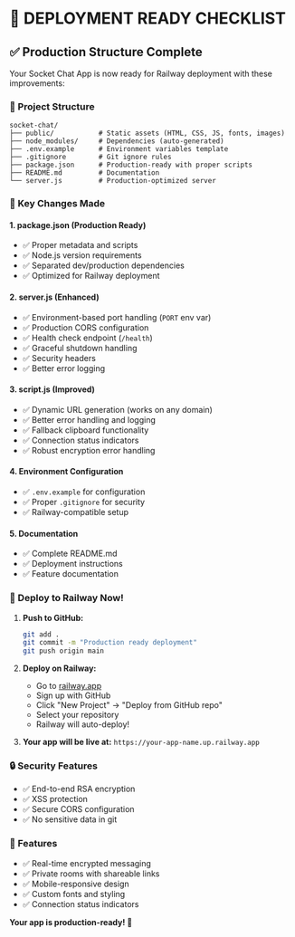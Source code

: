 # 🚀 DEPLOYMENT READY CHECKLIST

## ✅ Production Structure Complete

Your Socket Chat App is now ready for Railway deployment with these improvements:

### 📁 Project Structure
```
socket-chat/
├── public/           # Static assets (HTML, CSS, JS, fonts, images)
├── node_modules/     # Dependencies (auto-generated)
├── .env.example      # Environment variables template
├── .gitignore        # Git ignore rules
├── package.json      # Production-ready with proper scripts
├── README.md         # Documentation
└── server.js         # Production-optimized server
```

### 🔧 Key Changes Made

#### 1. **package.json** (Production Ready)
- ✅ Proper metadata and scripts
- ✅ Node.js version requirements
- ✅ Separated dev/production dependencies
- ✅ Optimized for Railway deployment

#### 2. **server.js** (Enhanced)
- ✅ Environment-based port handling (`PORT` env var)
- ✅ Production CORS configuration
- ✅ Health check endpoint (`/health`)
- ✅ Graceful shutdown handling
- ✅ Security headers
- ✅ Better error logging

#### 3. **script.js** (Improved)
- ✅ Dynamic URL generation (works on any domain)
- ✅ Better error handling and logging
- ✅ Fallback clipboard functionality
- ✅ Connection status indicators
- ✅ Robust encryption error handling

#### 4. **Environment Configuration**
- ✅ `.env.example` for configuration
- ✅ Proper `.gitignore` for security
- ✅ Railway-compatible setup

#### 5. **Documentation**
- ✅ Complete README.md
- ✅ Deployment instructions
- ✅ Feature documentation

### 🚀 Deploy to Railway Now!

1. **Push to GitHub:**
   ```bash
   git add .
   git commit -m "Production ready deployment"
   git push origin main
   ```

2. **Deploy on Railway:**
   - Go to [railway.app](https://railway.app)
   - Sign up with GitHub
   - Click "New Project" → "Deploy from GitHub repo"
   - Select your repository
   - Railway will auto-deploy!

3. **Your app will be live at:**
   `https://your-app-name.up.railway.app`

### 🔒 Security Features
- ✅ End-to-end RSA encryption
- ✅ XSS protection
- ✅ Secure CORS configuration
- ✅ No sensitive data in git

### 📱 Features
- ✅ Real-time encrypted messaging
- ✅ Private rooms with shareable links
- ✅ Mobile-responsive design
- ✅ Custom fonts and styling
- ✅ Connection status indicators

**Your app is production-ready! 🎉**
